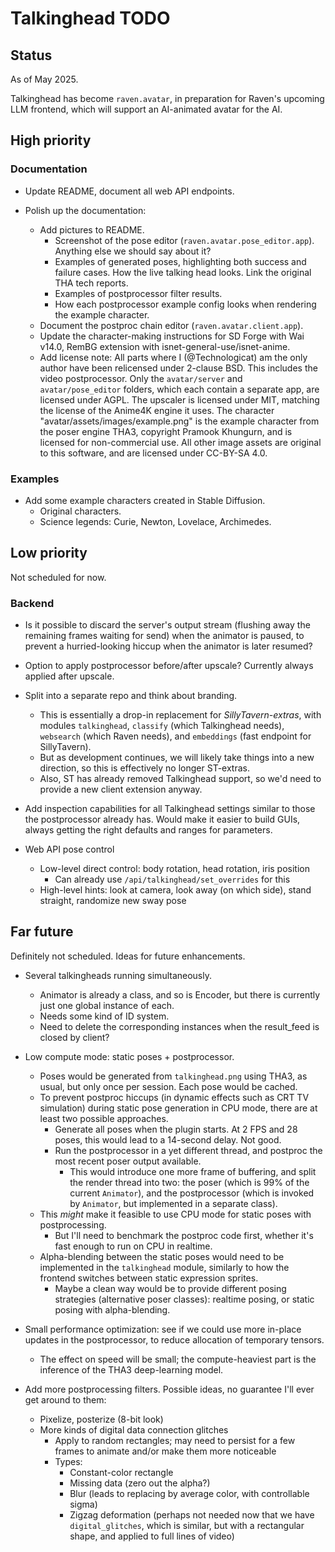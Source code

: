 # Talkinghead TODO

## Status

As of May 2025.

Talkinghead has become `raven.avatar`, in preparation for Raven's upcoming LLM frontend, which will support an AI-animated avatar for the AI.


## High priority

### Documentation

- Update README, document all web API endpoints.

- Polish up the documentation:
  - Add pictures to README.
    - Screenshot of the pose editor (`raven.avatar.pose_editor.app`). Anything else we should say about it?
    - Examples of generated poses, highlighting both success and failure cases. How the live talking head looks. Link the original THA tech reports.
    - Examples of postprocessor filter results.
    - How each postprocessor example config looks when rendering the example character.
  - Document the postproc chain editor (`raven.avatar.client.app`).
  - Update the character-making instructions for SD Forge with Wai v14.0, RemBG extension with isnet-general-use/isnet-anime.
  - Add license note:
      All parts where I (@Technologicat) am the only author have been relicensed under 2-clause BSD. This includes the video postprocessor.
      Only the `avatar/server` and `avatar/pose_editor` folders, which each contain a separate app, are licensed under AGPL.
      The upscaler is licensed under MIT, matching the license of the Anime4K engine it uses.
      The character "avatar/assets/images/example.png" is the example character from the poser engine THA3, copyright Pramook Khungurn, and is licensed for non-commercial use.
      All other image assets are original to this software, and are licensed under CC-BY-SA 4.0.

### Examples

- Add some example characters created in Stable Diffusion.
  - Original characters.
  - Science legends: Curie, Newton, Lovelace, Archimedes.


## Low priority

Not scheduled for now.

### Backend

- Is it possible to discard the server's output stream (flushing away the remaining frames waiting for send) when the animator is paused, to prevent a hurried-looking hiccup when the animator is later resumed?

- Option to apply postprocessor before/after upscale? Currently always applied after upscale.

- Split into a separate repo and think about branding.
  - This is essentially a drop-in replacement for *SillyTavern-extras*, with modules `talkinghead`, `classify` (which Talkinghead needs), `websearch` (which Raven needs), and `embeddings` (fast endpoint for SillyTavern).
  - But as development continues, we will likely take things into a new direction, so this is effectively no longer ST-extras.
  - Also, ST has already removed Talkinghead support, so we'd need to provide a new client extension anyway.

- Add inspection capabilities for all Talkinghead settings similar to those the postprocessor already has. Would make it easier to build GUIs, always getting the right defaults and ranges for parameters.

- Web API pose control
  - Low-level direct control: body rotation, head rotation, iris position
    - Can already use `/api/talkinghead/set_overrides` for this
  - High-level hints: look at camera, look away (on which side), stand straight, randomize new sway pose


## Far future

Definitely not scheduled. Ideas for future enhancements.

- Several talkingheads running simultaneously.
  - Animator is already a class, and so is Encoder, but there is currently just one global instance of each.
  - Needs some kind of ID system.
  - Need to delete the corresponding instances when the result_feed is closed by client?

- Low compute mode: static poses + postprocessor.
  - Poses would be generated from `talkinghead.png` using THA3, as usual, but only once per session. Each pose would be cached.
  - To prevent postproc hiccups (in dynamic effects such as CRT TV simulation) during static pose generation in CPU mode, there are at least two possible approaches.
    - Generate all poses when the plugin starts. At 2 FPS and 28 poses, this would lead to a 14-second delay. Not good.
    - Run the postprocessor in a yet different thread, and postproc the most recent poser output available.
      - This would introduce one more frame of buffering, and split the render thread into two: the poser (which is 99% of the current `Animator`),
        and the postprocessor (which is invoked by `Animator`, but implemented in a separate class).
  - This *might* make it feasible to use CPU mode for static poses with postprocessing.
    - But I'll need to benchmark the postproc code first, whether it's fast enough to run on CPU in realtime.
  - Alpha-blending between the static poses would need to be implemented in the `talkinghead` module, similarly to how the frontend switches between static expression sprites.
    - Maybe a clean way would be to provide different posing strategies (alternative poser classes): realtime posing, or static posing with alpha-blending.

- Small performance optimization: see if we could use more in-place updates in the postprocessor, to reduce allocation of temporary tensors.
  - The effect on speed will be small; the compute-heaviest part is the inference of the THA3 deep-learning model.

- Add more postprocessing filters. Possible ideas, no guarantee I'll ever get around to them:
  - Pixelize, posterize (8-bit look)
  - More kinds of digital data connection glitches
    - Apply to random rectangles; may need to persist for a few frames to animate and/or make them more noticeable
    - Types:
      - Constant-color rectangle
      - Missing data (zero out the alpha?)
      - Blur (leads to replacing by average color, with controllable sigma)
      - Zigzag deformation (perhaps not needed now that we have `digital_glitches`, which is similar, but with a rectangular shape, and applied to full lines of video)
